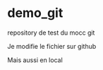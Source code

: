 demo_git
========

repository de test du mocc git

Je modifie le fichier sur github

Mais aussi en local

